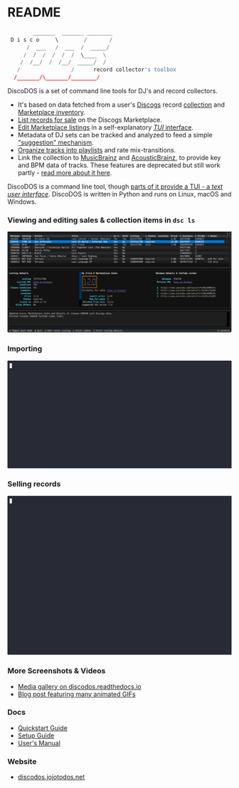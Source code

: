 # README

```python
        _______  _______ ________
 D i s c o     \        /       /
      /  ___   /  ___  /  _____/
     /  /  /  /  /  /  \____  \
    /  /__/  /  /__/  _____/  /
   /                /      record collector's toolbox
  /_______/\_______/________/
```

DiscoDOS is a set of command line tools for DJ's and record collectors.

- It's based on data fetched from a user's [Discogs](https://www.discogs.com) record [collection](https://support.discogs.com/hc/en-us/articles/360007331534-How-Does-The-Collection-Feature-Work-) and [Marketplace inventory](https://support.discogs.com/hc/en-us/categories/360000845253-Selling-on-Discogs).
- [List records for sale](https://discodos.readthedocs.io/en/latest/MANUAL.html#the-sell-command) on the Discogs Marketplace.
- [Edit Marketplace listings](https://discodos.readthedocs.io/en/latest/MANUAL.html#the-ls-tui-command) in a self-explanatory [_TUI_ interface](https://discodos.readthedocs.io/en/latest/MANUAL.html#the-ls-tui-command).
- Metadata of DJ sets can be tracked and analyzed to feed a simple ["suggestion" mechanism](https://discodos.readthedocs.io/en/latest/MANUAL.html#the-suggest-command).
- [Organize tracks into playlists](https://discodos.readthedocs.io/en/latest/MANUAL.html#the-mix-command) and rate mix-transitions.
- Link the collection to [MusicBrainz](https://musicbrainz.org) and [AcousticBrainz](https://acousticbrainz.org), to provide key and BPM data of tracks. These features are deprecated but still work partly - [read more about it here](https://discodos.readthedocs.io/en/latest/MANUAL.html#acousticbrainz-support-is-deprecated).

DiscoDOS is a command line tool, though [parts of it provide a TUI - a _text user interface_](https://discodos.readthedocs.io/en/latest/MANUAL.html#the-ls-tui-command). DiscoDOS is written in Python and runs on Linux, macOS and Windows.

### Viewing and editing sales & collection items in `dsc ls`

![dsc ls full screen](sphinx/source/_static/ls-default-full-screen.png)

### Importing

![dsc import basic](sphinx/source/_static/import-basic.gif)

### Selling records

![dsc sell](sphinx/source/_static/sell-super-system.gif)

### More Screenshots & Videos

- [Media gallery on discodos.readthedocs.io](https://discodos.readthedocs.io/en/latest/VIDEO_TUTORIALS.html)
- [Blog post featuring many animated GIFs](https://blog.jojotodos.net/discodos3)

### Docs

- [Quickstart Guide](https://discodos.readthedocs.io/en/latest/QUICKSTART.html)
- [Setup Guide](https://discodos.readthedocs.io/en/latest/INSTALLATION.html)
- [User's Manual](https://discodos.readthedocs.io/en/latest/MANUAL.html)

### Website

- [discodos.jojotodos.net](https://discodos.jojotodos.net)
